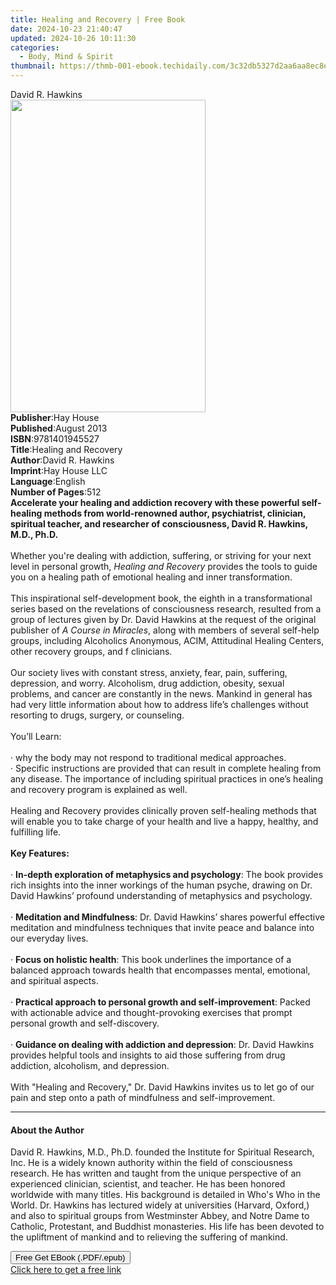 ```yaml
---
title: Healing and Recovery | Free Book
date: 2024-10-23 21:40:47
updated: 2024-10-26 10:11:30
categories:
  - Body, Mind & Spirit
thumbnail: https://thmb-001-ebook.techidaily.com/3c32db5327d2aa6aa8ec8e7448a84624019550034a2ae80de88c013bd874529d.jpg
---
```

<main id="book-container">
  <div class="flex flex-col">
    <div class="book-brief flex-1 py-6 px-4 sm:p-6 md:py-10 md:px-8">
      <!-- brief-->
      <div class="book-brief-main">David R. Hawkins</div>
    </div>
    <div
      class="book-meta-info flex-1 grid gap-4 col-start-1 col-end-3 row-start-1 sm:mb-6 sm:grid-cols-4 lg:gap-6 lg:col-start-2 lg:row-end-6 lg:row-span-6 lg:mb-0"
    >
      <div
        class="book-meta-info-left place-content-center mt-4 p-4 text-sm leading-6 col-start-2 col-span-2 dark:text-slate-400"
      >
        <img
          class="w-full h-500 object-cover rounded-lg sm:h-255 sm:col-span-2 lg:col-span-full"
          src="https://img-001-ebook.techidaily.com/c317352b9e73dee5b5d921a9e0334d62e9b7be3bd038afc69371a9f96633b10b.jpg"
          alt=""
          width="312"
          height="500"
        />
      </div>
      <div
        class="book-meta-info-right mt-2 col-start-1 row-start-2 col-span-3 self-center"
      >
        <!-- meta data  -->
        <div class="flex flex-col px-4 md:px-8">
          <div class="flex-1">
            <strong>Publisher</strong>:<span class="px-2">Hay House</span>
          </div>
          <div class="flex-1">
            <strong>Published</strong>:<span class="px-2">August 2013</span>
          </div>
          <div class="flex-1">
            <strong>ISBN</strong>:<span class="px-2">9781401945527</span>
          </div>
          <div class="flex-1">
            <strong>Title</strong>:<span class="px-2"
              >Healing and Recovery</span
            >
          </div>
          <div class="flex-1">
            <strong>Author</strong>:<span class="px-2">David R. Hawkins</span>
          </div>
          <div class="flex-1">
            <strong>Imprint</strong>:<span class="px-2">Hay House LLC</span>
          </div>
          <div class="flex-1">
            <strong>Language</strong>:<span class="px-2">English</span>
          </div>
          <div class="flex-1">
            <strong>Number of Pages</strong>:<span class="px-2">512</span>
          </div>
        </div>
      </div>
    </div>
    <div class="book-description flex-1 py-6 px-4 sm:p-6 md:py-10 md:px-8">
      <div class="book-description-main">
        <div accordion-content="" id="description">
          <b
            >Accelerate your healing and addiction recovery with these powerful
            self-healing methods from world-renowned author, psychiatrist,
            clinician, spiritual teacher, and researcher of consciousness, David
            R. Hawkins, M.D., Ph.D.</b
          ><br /><b><br /></b>Whether you're dealing with addiction, suffering,
          or striving for your next level in personal growth,
          <i>Healing and Recovery</i> provides the tools to guide you on a
          healing path of emotional healing and inner transformation.<br /><br />This
          inspirational self-development book, the eighth in a transformational
          series based on the revelations of consciousness research, resulted
          from a group of lectures given by Dr. David Hawkins at the request of
          the original publisher of<i> A Course in Miracles</i>, along with
          members of several self-help groups, including Alcoholics Anonymous,
          ACIM, Attitudinal Healing Centers, other recovery groups, and f
          clinicians.<br /><br />Our society lives with constant stress,
          anxiety, fear, pain, suffering, depression, and worry. Alcoholism,
          drug addiction, obesity, sexual problems, and cancer are constantly in
          the news. Mankind in general has had very little information about how
          to address life’s challenges without resorting to drugs, surgery, or
          counseling.<br /><br />You’ll Learn:<br /><br />· why the body may not
          respond to traditional medical approaches.<br />· Specific
          instructions are provided that can result in complete healing from any
          disease. The importance of including spiritual practices in one’s
          healing and recovery program is explained as well.<br /><br />Healing
          and Recovery provides clinically proven self-healing methods that will
          enable you to take charge of your health and live a happy, healthy,
          and fulfilling life.<br /><br /><b>Key Features:</b><br /><b><br /></b
          >· <b>In-depth exploration of metaphysics and psychology</b>: The book
          provides rich insights into the inner workings of the human psyche,
          drawing on Dr. David Hawkins’ profound understanding of metaphysics
          and psychology.<br /><br />· <b>Meditation and Mindfulness</b>: Dr.
          David Hawkins’ shares powerful effective meditation and mindfulness
          techniques that invite peace and balance into our everyday lives.<br /><br />·
          <b>Focus on holistic health</b>: This book underlines the importance
          of a balanced approach towards health that encompasses mental,
          emotional, and spiritual aspects.<br /><br />·
          <b>Practical approach to personal growth and self-improvement</b>:
          Packed with actionable advice and thought-provoking exercises that
          prompt personal growth and self-discovery.<br /><br />·
          <b>Guidance on dealing with addiction and depression</b>: Dr. David
          Hawkins provides helpful tools and insights to aid those suffering
          from drug addiction, alcoholism, and depression.<br /><br />With
          "Healing and Recovery," Dr. David Hawkins invites us to let go of our
          pain and step onto a path of mindfulness and self-improvement.
        </div>
        <div class="accordion-fader"></div>
      </div>
    </div>
    <div class="book-excerpts flex-1 py-6 px-4 sm:p-6 md:py-10 md:px-8">
      <!-- excerpts-->
      <div class="book-excerpts-main">
        <hr />
        <h4 class="placeholder placeholder-heading">
          <span>About the Author</span>
        </h4>
        <p>
          David R. Hawkins, M.D., Ph.D. founded the Institute for Spiritual
          Research, Inc. He is a widely known authority within the field of
          consciousness research. He has written and taught from the unique
          perspective of an experienced clinician, scientist, and teacher. He
          has been honored worldwide with many titles. His background is
          detailed in Who's Who in the World. Dr. Hawkins has lectured widely at
          universities (Harvard, Oxford,) and also to spiritual groups from
          Westminster Abbey, and Notre Dame to Catholic, Protestant, and
          Buddhist monasteries. His life has been devoted to the upliftment of
          mankind and to relieving the suffering of mankind.
        </p>
      </div>
    </div>
    <div
      class="book-about-author flex-1 py-6 px-4 sm:p-6 md:py-10 md:px-8"
    ></div>
    <div class="book-free-get flex-1 py-6 px-4 sm:p-6 md:py-10 md:px-8">
      <button
        id="btn-free-get"
        class="bg-blue-500 hover:bg-blue-700 text-white font-bold py-2 px-4 rounded"
      >
        Free Get EBook (.PDF/.epub)
      </button>
      <div id="countdown-display" class="px-2 text-lg mt-2"></div>
      <a
        id="free-link"
        class="hidden bg-blue-500 hover:bg-blue-700 text-white font-bold py-2 px-4 rounded"
        href="https://www.ebooks.com/en-us/book/96316623/healing-and-recovery/david-r-hawkins/"
        target="_blank"
        >Click here to get a free link</a
      >
    </div>
    <script>
      let countdownTime = 0;
      let countdownInterval = null;
      document
        .getElementById('btn-free-get')
        .addEventListener('click', startCountdown);
      function startCountdown() {
        countdownTime = new Date().getTime() + 60000 * 3;
        countdownInterval = setInterval(updateCountdown, 1000);
        document.getElementById('btn-free-get').disabled = true;
        document
          .getElementById('btn-free-get')
          .classList.add('bg-gray-500', 'cursor-not-allowed');
      }
      function updateCountdown() {
        let currentTime = new Date().getTime();
        let timeLeft = countdownTime - currentTime;
        let secondsLeft = Math.floor(timeLeft / 1000);
        document.getElementById('countdown-display').innerHTML =
          `Remaining time: ${secondsLeft} seconds.`;
        if (secondsLeft <= 0) {
          clearInterval(countdownInterval);
          document.getElementById('btn-free-get').classList.add('hidden');
          document.getElementById('free-link').classList.remove('hidden');
          document.getElementById('countdown-display').innerHTML = '';
        }
      }
    </script>
  </div>
</main>

